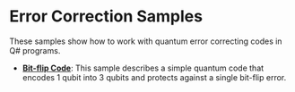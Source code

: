 # Error Correction Samples #

These samples show how to work with quantum error correcting codes in Q# programs.

- **[Bit-flip Code](./bit-flip-code)**:
  This sample describes a simple quantum code that encodes 1 qubit into 3 qubits and protects against a single bit-flip error.
